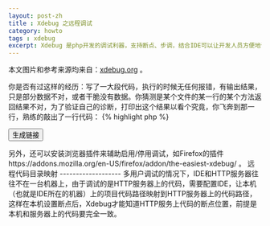 ```yaml
---
layout: post-zh
title : Xdebug 之远程调试
category: howto
tags : xdebug
excerpt: Xdebug 是php开发的调试利器，支持断点、步调，结合IDE可以让开发人员方便地调试一些复杂的应用。它还可以调试CLI程序，本篇主要介绍其常见的使用IDE+HTTP请求的调试方式，即通过访问页面产生一个HTTP请求，启动调试会话，借助IDE和HTTP服务器通信来完成调试过程。
---
```


本文图片和参考来源均来自：[xdebug.org](http://xdebug.org) 。

你是否有过这样的经历：写了一大段代码，执行的时候无任何报错，有输出结果，只是部分数据不对，或者干脆没有数据。你猜测是某个文件的某一行的某个方法返回结果不对，为了验证自己的诊断，打印出这个结果以看个究竟，你飞奔到那一行，熟练的敲出了一行代码：
{% highlight php %}
<?php var_dump($result); die;
{% endhighlight %}
保存文件并再次执行，然而却发现这部分的返回结果并没有问题。这时，你又猜测到另一行代码可能有问题，接着重复前面的过程。反反复复数次以后，你终于找到问题所在并成功修复。

在一个不太复杂的程序中，用以上这种打印变量、使用中断的方式来调试问题也是基本可行的。只是它有很多缺点：

 - 需要在代码中书写打印语句，有破坏代码的风险
 - 不方便一次同时查看多个变量，打印太多变量时也不方便观察
 - 在多处设置中断语句后可能最终会忘了清理
 - 效率低，搞不好要加班

如果你有这样的困扰，是时候使用Xdebug结合IDE进行断点调试了。Xdebug 是php开发的调试利器，支持断点、步调，结合IDE可以让开发人员方便地调试一些复杂的应用。它还可以调试CLI程序，本篇主要介绍其常见的使用IDE+HTTP请求的调试方式，即通过访问页面产生一个HTTP请求，启动调试会话，借助IDE和HTTP服务器通信来完成调试过程。

远程调试可以分为单用户和多用户两种，单用户最常见的就是本机搭建HTTP服务器，同时在本机开发程序；另外一种就是本文重点介绍的多用户远程调试。我们先介绍单用户模式：

单用户模式
---------------------
单用户模式常用于本机开发、本机调试的场景，Xdebug 的工作流程如下：

 - 假设HTTP服务器的IP为：10.0.1.2，端口号80
 - 假设IDE的IP为：10.0.1.42，就将 `xdebug.remote_host` 设置为 10.0.1.42
 - 假设IDE监听端口为：9000，就将 `xdebug.remote_port` 设置为 9000
 - IDE所在的机器上发起HTTP请求
 - xdebug连接到10.0.1.42:9000
 - 调试启动，HTTP开始响应

动画演示图片：

![http://xdebug.org/images/docs/dbgp-setup.gif](http://xdebug.org/images/docs/dbgp-setup.gif)

多用户模式
--------------------
多用户共用一个HTTP服务器时，IDE所在的IP(通常也是发起HTTP请求的来源IP)不固定，需要HTTP服务器端确定了IDE的IP后才能启动会话，只要配置 `xdebug.remote_connect_back=1` 即可，过程大致如下：

 - 假设HTTP服务器的IP为：10.0.1.2，端口号80
 - IDE所在的IP未知，配置了 `xdebug.remote_connect_back=1`
 - 假设IDE监听端口为：9000，就将 `xdebug.remote_port` 设置为 9000
 - 发起HTTP请求，Xdebug 根据headers信息确定请求来源IP
 - xdebug连接到检测到的IP和端口(10.0.1.42:9000)
 - 调试启动，HTTP开始响应

动画演示图片：

![http://xdebug.org/images/docs/dbgp-setup2.gif](http://xdebug.org/images/docs/dbgp-setup2.gif)

多用户远程调试非常适合团队协作开发，甚至可以在测试环境下使用。最简单的配置如下：

{% highlight ini startinline %}
xdebug.remote_enable=1
xdebug.remote_connect_back=1
xdebug.remote_port=9000
xdebug.idekey=XXX
{% endhighlight %}

其中 `xdebug.idekey` 是会话id标识，在各种IDE里有对应的配置，比如netbeans中的Session ID，phpstorm里的idekey；`xdebug.remote_port` 是IDE的配置的端口，只要都配置一致即可。

由于配置简单通用，在本机开发本机调试的情况下，还是建议按多用户模式配置。

生成快捷链接启用/停用调试
----------
默认配置是不会自动创建调试会话的，我们可以在发起HTTP请求的时候需要携带上这个会话标识，用来触发调试会话、建立HTTP服务器和IDE的连接，携带该标识的方式有：

 - 在请求的url追加参数 `XDEBUG_SESSION_START=idekey`，POST请求里带上也可以
 - 在cookie中设置 `XDEBUG_SESSION_START` 或 `XDEBUG_SESSION` 变量

想要停用调试只需要去掉携带的参数或cookie即可。
为了更方便的启用/停用调试，建议使用收藏夹设置快捷链接来完成启用/停用调试，这里提供一个自动生成快捷链接的小工具：

IDE key <input type="text" value="idekey" id="idekey" onfocus="document.getElementById('output').innerHTML=''">
<input type="button" value="生成链接" onclick="document.getElementById('output').innerHTML = document.getElementById('tpl').value.replace('idekey', document.getElementById('idekey').value)"/>
<textarea id="tpl" style="display:none">
请用鼠标按住这两个链接并拖拽到收藏夹：<a id="enable-xdebug" href="javascript:(function(){document.cookie='XDEBUG_SESSION='+'idekey'+';path=/;';})()">启用XDebug</a>、
<a href="javascript:(function(){document.cookie='XDEBUG_SESSION='+''+';expires=Mon, 05 Jul 2000 00:00:00 GMT;path=/;';})()">停用XDebug</a>。
</textarea>
<p id="output"></p>

另外，还可以安装浏览器插件来辅助启用/停用调试，如Firefox的插件 https://addons.mozilla.org/en-US/firefox/addon/the-easiest-xdebug/ 。

远程代码目录映射
-------------------
多用户调试的情况下，IDE和HTTP服务器往往不在一台机器上，由于调试的是HTTP服务器上的代码，需要配置IDE，让本机（也就是IDE所在的机器）上的项目代码路径映射到HTTP服务器上的代码路径，这样在本机设置断点后，Xdebug才能知道HTTP服务上代码的断点位置，前提是本机和服务器上的代码要完全一致。


